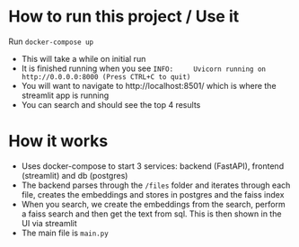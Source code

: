 # How to run this project / Use it

Run `docker-compose up`
- This will take a while on initial run
- It is finished running when you see `INFO:     Uvicorn running on http://0.0.0.0:8000 (Press CTRL+C to quit)`
- You will want to navigate to http://localhost:8501/ which is where the streamlit app is running
- You can search and should see the top 4 results

# How it works
- Uses docker-compose to start 3 services: backend (FastAPI), frontend (streamlit) and db (postgres)
- The backend parses through the `/files` folder and iterates through each file, creates the embeddings and stores in postgres and the faiss index
- When you search, we create the embeddings from the search, perform a faiss search and then get the text from sql. This is then shown in the UI via streamlit
- The main file is `main.py`
